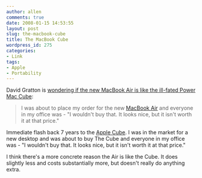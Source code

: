 ```yaml
---
author: allen
comments: true
date: 2008-01-15 14:53:55
layout: post
slug: the-macbook-cube
title: The MacBook Cube
wordpress_id: 275
categories:
- Link
tags:
- Apple
- Portability
---
```


David Gratton is [wondering if the new MacBook Air is like the ill-fated Power Mac Cube](http://www.davidrdgratton.com/blog/is-the-macbook-air-the-new-cube):


> I was about to place my order for the new [MacBook Air](http://www.apple.com/macbookair/) and everyone in my office was - "I wouldn't buy that. It looks nice, but it isn't worth it at that price."

Immediate flash back 7 years to the [Apple Cube](http://en.wikipedia.org/wiki/Power_Mac_G4_Cube). I was in the market for a new desktop and was about to buy The Cube and everyone in my office was - "I wouldn't buy that. It looks nice, but it isn't worth it at that price."


I think there's a more concrete reason the Air is like the Cube. It does slightly less and costs substantially more, but doesn't really do anything extra.
